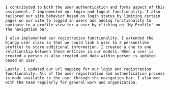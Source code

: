 	I contributed to both the user authentication and forms aspect of this assignment. I implemented our login and logout functionality. I also tailored our site behavior based on login status by limiting certain pages on our site to logged in users and adding functionality to navigate to a profile view for a user by clicking on 'My Profile' on the navigation bar. 

	I also implemented our registration functionality. I extended the Django user class so that we could link a user to a person(like profile) to store additional information. I created a one to one relationship between these entities in our models. When a user is created a person is also created and data within person is updated based on user. 
	
	Lastly, I updated our url mapping for our login and registration functionality. All of the user registration and authentication process is made available to the user through the navigation bar. I also met with the team regularly for general work and organization. 
